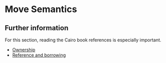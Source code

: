 # Move Semantics

## Further information

For this section, reading the Cairo book references is especially important.

- [Ownership](https://book.cairo-lang.org/ch04-00-understanding-ownership.html)
- [Reference and borrowing](https://book.cairo-lang.org/ch04-02-references-and-snapshots.html)
